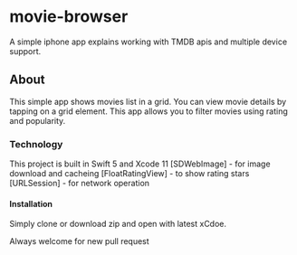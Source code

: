# movie-browser
A simple iphone app explains working with TMDB apis and multiple device support.

## About
This simple app shows movies list in a grid. You can view movie details by tapping on a grid element. 
This app allows you to filter movies using rating and popularity.

### Technology
This project is built in Swift 5 and Xcode 11
[SDWebImage] - for image download and cacheing
[FloatRatingView] - to show rating stars
[URLSession] - for network operation

#### Installation
Simply clone or download zip and open with latest xCdoe.

Always welcome for new pull request
